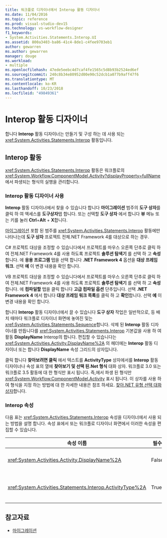 ```yaml
---
title: 워크플로 디자이너에서 Interop 활동 디자이너
ms.date: 11/04/2016
ms.topic: reference
ms.prod: visual-studio-dev15
ms.technology: vs-workflow-designer
f1_keywords:
- System.Activities.Statements.Interop.UI
ms.assetid: 800a3403-ba86-41c4-8de1-c4fee9703eb1
author: gewarren
ms.author: gewarren
manager: douge
ms.workload:
- multiple
ms.openlocfilehash: 47ede5eebc4d7caf4fe1565c5d8b93b2524ed6ef
ms.sourcegitcommit: 240c8b34e80952d00e90c52dcb1a077b9aff47f6
ms.translationtype: MT
ms.contentlocale: ko-KR
ms.lasthandoff: 10/23/2018
ms.locfileid: "49849361"
---
```

# <a name="interop-activity-designer"></a>Interop 활동 디자이너

합니다 **Interop** 활동 디자이너는 만들기 및 구성 하는 데 사용 되는 <xref:System.Activities.Statements.Interop> 활동입니다.

## <a name="the-interop-activity"></a>Interop 활동

<xref:System.Activities.Statements.Interop> 활동은 워크플로의 <xref:System.Workflow.ComponentModel.Activity?displayProperty=fullName>에서 파생되는 형식의 실행을 관리합니다.

### <a name="use-the-interop-activity-designer"></a>Interop 활동 디자이너 사용

**Interop** 활동 디자이너에서 찾을 수 있습니다 합니다 **마이그레이션** 범주의 **도구 상자**를 클릭 하 여 액세스를 **도구상자**탭 합니다. 또는 선택할 **도구 상자** 에서 합니다 **뷰** 메뉴 또는 키를 눌러 **Ctrl**+**Alt** + **X**합니다.

[마이그레이션](../workflow-designer/migration-activity-designers.md) 포함 된 범주를 <xref:System.Activities.Statements.Interop> 활동에만 나타나는데 **도구 상자** 프로젝트 전체.NET Framework 4를 대상으로 하는 경우.

C# 프로젝트 대상을 조정할 수 있습니다에서 프로젝트를 마우스 오른쪽 단추로 클릭 하 여 전체.NET Framework 4를 사용 하도록 프로젝트 **솔루션 탐색기** 를 선택 하 고 **속성**합니다. 에 **응용 프로그램** 탭을 선택 합니다 **.NET Framework 4** 옵션을 **대상 프레임 워크**. 선택 **예** 이 변경 내용을 확인 합니다.

VB 프로젝트 대상을 조정할 수 있습니다에서 프로젝트를 마우스 오른쪽 단추로 클릭 하 여 전체.NET Framework 4를 사용 하도록 프로젝트 **솔루션 탐색기** 를 선택 하 고 **속성**합니다. 에 **컴파일할** 탭을 클릭 합니다 **고급 컴파일 옵션** 단추입니다. 선택 **.NET Framework 4** 에서 합니다 **대상 프레임 워크 목록**를 클릭 하 고 **확인**합니다. 선택 **예** 이 변경 내용을 확인 합니다.

합니다 **Interop** 활동 디자이너에서 끌 수 있습니다 **도구 상자** 작업은 일반적으로, 등 배치 때마다 워크플로 디자이너 화면에 놓여진 및는 <xref:System.Activities.Statements.Sequence>합니다. 삭제 된 **Interop** 활동 디자이너를 만듭니다를 <xref:System.Activities.Statements.Interop> 기본값을 사용 하 여 활동 **DisplayName** Interop의 합니다. 편집할 수 있습니다는 <xref:System.Activities.Activity.DisplayName%2A> 의 헤더에는 **Interop** 활동 디자이너 또는 합니다 **DisplayName** 속성 그리드의 상자입니다.

클릭 합니다 **찾아보려면 클릭** 에서 텍스트를 **ActivityType** 상자에서를 **Interop** 활동 디자이너나 속성 표의 열에 **찾아보기 및 선택 된.Net 형식** 대화 상자. 워크플로 3.0 또는 워크플로 3.5 활동에 대 한 형식만 표시 됩니다. 즉,에서 파생 된 형식만 <xref:System.Workflow.ComponentModel.Activity> 표시 됩니다. 이 상자를 사용 하 여 형식을 지정 하는 방법에 대 한 자세한 내용은 참조 하세요. [찾아.NET 유형 선택 대화 상자](../workflow-designer/browse-and-select-a-dotnet-type-dialog-box.md)합니다.

### <a name="the-interop-properties"></a>Interop 속성

다음 표는 <xref:System.Activities.Statements.Interop> 속성을 디자이너에서 사용 되는 방법을 설명 합니다. 속성 표에서 또는 워크플로 디자이너 화면에서 이러한 속성을 편집할 수 있습니다.

|속성 이름|필수|용도|
|-|--------------|-|
|<xref:System.Activities.Activity.DisplayName%2A>|False|<xref:System.Activities.Statements.Interop> 활동의 이름입니다. 기본값은 **Interop**합니다. 표시 이름에 필요 하지는 않지만 것이 좋습니다 하나를 제공 합니다.|
|<xref:System.Activities.Statements.Interop.ActivityType%2A>|True|<xref:System.Activities.Statements.Interop> 활동에 포함된 활동의 형식을 지정합니다. 지정된 이 형식은 <xref:System.Workflow.ComponentModel.Activity>에서 파생된 것이어야 합니다.|

## <a name="see-also"></a>참고자료

- [마이그레이션](../workflow-designer/migration-activity-designers.md)